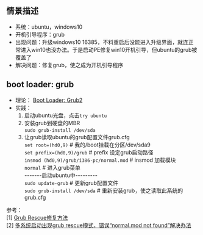 ## 情景描述
* 系统：ubuntu，windows10  
* 开机引导程序：grub  
* 出现问题：升级windows10 16385，不料重启后没能进入升级界面，就连正常进入win10也没办法。于是启动PE修复win10开机引导，但ubuntu的grub被覆盖了  
* 解决问题：修复grub，使之成为开机引导程序  

## boot loader: grub
* 理论： [Boot Loader: Grub2](http://linux.vbird.org/linux_basic/0510osloader.php#grub)  
* 实践：  
	1. 启动ubuntu光盘，点击`try ubuntu`  
	2. 安装grub到硬盘的MBR  
	`sudo grub-install /dev/sda`
	3. 让grub读取ubuntu的grub配置文件grub.cfg  
	`set root=(hd0,9)`	# 我的/boot挂载在分区/dev/sda9  
	`set prefix=(hd0,9)/grub`	# prefix 设定grub启动路径  
	`insmod (hd0,9)/grub/i386-pc/normal.mod` # insmod 加载模块  
	`normal`	# 进入grub菜单  
	-------启动ubuntu中---------  
	`sudo update-grub`	# 更新grub配置文件  
	`sudo grub-install /dev/sda`	# 重新安装grub，使之读取此系统的grub.cfg  

参考：  
[1] [Grub Rescue修复方法](http://forum.ubuntu.org.cn/viewtopic.php?f=139&t=348503)  
[2] [多系统启动出现grub rescue模式，错误“normal.mod not found”解决办法](http://blog.sina.com.cn/s/blog_7deb436e0101nzkq.html)  
